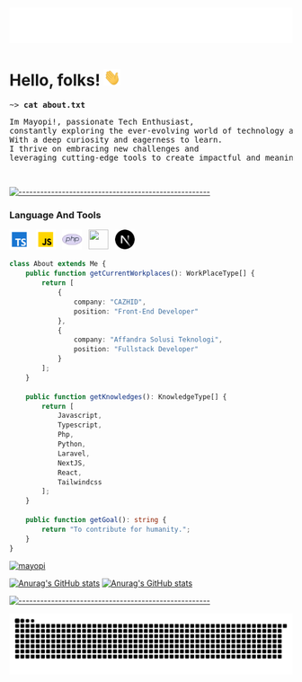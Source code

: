 <h1 align="center">
  <img src="https://raw.githubusercontent.com/mayopi/mayopi/master/name.svg" alt="Marton Lederer" />
</h1>

# Hello, folks! <img src="https://raw.githubusercontent.com/mayopi/mayopi/master/wave.gif" width="30px" height="30px" />

<pre>
~> <strong>cat about.txt</strong>
<p>Im Mayopi!, passionate Tech Enthusiast,<br>constantly exploring the ever-evolving world of technology and seeking innovative solutions.<br>With a deep curiosity and eagerness to learn.<br>I thrive on embracing new challenges and<br>leveraging cutting-edge tools to create impactful and meaningful experiences.</p>
</pre>

[![-----------------------------------------------------](https://raw.githubusercontent.com/andreasbm/readme/master/assets/lines/aqua.png)](https://github.com/BaseMax?tab=repositories)

### Language And Tools

<div style="display: flex; gap: 12px;">
    <a href="https://en.wikipedia.org/wiki/TypeScript" target="__blank">
        <img style="width: 35px; height: 35px" src="https://raw.githubusercontent.com/Mayopi/Mayopi/main/assets/language/typescript.svg" />
    </a>
    <a href="https://en.wikipedia.org/wiki/JavaScript" target="__blank">
        <img style="width: 35px; height: 35px" src="https://raw.githubusercontent.com/Mayopi/Mayopi/main/assets/language/javascript.svg" />
    </a>
    <a href="https://en.wikipedia.org/wiki/PHP" target="__blank">
        <img style="width: 35px; height: 35px" src="https://raw.githubusercontent.com/Mayopi/Mayopi/main/assets/language/php.svg" />
    </a>
    <a href="https://laravel.com/" target="__blank">
        <img style="width: 35px; height: 35px" src="https://laravel.com/img/logomark.min.svg" />
    </a>
    <a href="https://nextjs.org/" target="__blank">
        <img style="width: 35px; height: 35px" src="https://raw.githubusercontent.com/Mayopi/Mayopi/main/assets/language/nextjs.svg" />
    </a>
</div>

```typescript
class About extends Me {
    public function getCurrentWorkplaces(): WorkPlaceType[] {
        return [
            {
                company: "CAZHID",
                position: "Front-End Developer"
            },
            {
                company: "Affandra Solusi Teknologi",
                position: "Fullstack Developer"
            }
        ];
    }

    public function getKnowledges(): KnowledgeType[] {
        return [
            Javascript,
            Typescript,
            Php,
            Python,
            Laravel,
            NextJS,
            React,
            Tailwindcss
        ];
    }

    public function getGoal(): string {
        return "To contribute for humanity.";
    }
}
```

<a href="https://github.com/mayopi?tab=repositories"><img src="https://github-profile-trophy.vercel.app/?username=mayopi&column=8&margin-w=15&margin-h=15" alt="mayopi"></a>

[![Anurag's GitHub stats](https://github-readme-stats.vercel.app/api?username=mayopi&show_icons=true&theme=onedark&show=reviews,discussions_started,discussions_answered,prs_merged,prs_merged_percentage&card_width=1000#gh-dark-mode-only)](https://github.com/anuraghazra/github-readme-stats#gh-dark-mode-only)
[![Anurag's GitHub stats](https://github-readme-stats.vercel.app/api?username=mayopi&show_icons=true&theme=buefy&show=reviews,discussions_started,discussions_answered,prs_merged,prs_merged_percentage&card_width=1000#gh-light-mode-only)](https://github.com/anuraghazra/github-readme-stats#gh-light-mode-only)

[![-----------------------------------------------------](https://raw.githubusercontent.com/andreasbm/readme/master/assets/lines/aqua.png)](https://github.com/BaseMax?tab=repositories)

<div>
  <img alt="snake eating my contributions" src="https://raw.githubusercontent.com/mayopi/mayopi/output/github-contribution-grid-snake-dark.svg" />
  <br/><br/><br/>
</div>
